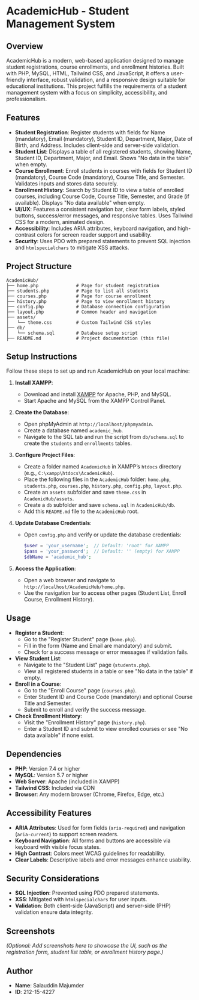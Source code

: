 # AcademicHub - Student Management System

## Overview
AcademicHub is a modern, web-based application designed to manage student registrations, course enrollments, and enrollment histories. Built with PHP, MySQL, HTML, Tailwind CSS, and JavaScript, it offers a user-friendly interface, robust validation, and a responsive design suitable for educational institutions. This project fulfills the requirements of a student management system with a focus on simplicity, accessibility, and professionalism.

## Features
- **Student Registration**: Register students with fields for Name (mandatory), Email (mandatory), Student ID, Department, Major, Date of Birth, and Address. Includes client-side and server-side validation.
- **Student List**: Displays a table of all registered students, showing Name, Student ID, Department, Major, and Email. Shows "No data in the table" when empty.
- **Course Enrollment**: Enroll students in courses with fields for Student ID (mandatory), Course Code (mandatory), Course Title, and Semester. Validates inputs and stores data securely.
- **Enrollment History**: Search by Student ID to view a table of enrolled courses, including Course Code, Course Title, Semester, and Grade (if available). Displays "No data available" when empty.
- **UI/UX**: Features a consistent navigation bar, clear form labels, styled buttons, success/error messages, and responsive tables. Uses Tailwind CSS for a modern, animated design.
- **Accessibility**: Includes ARIA attributes, keyboard navigation, and high-contrast colors for screen reader support and usability.
- **Security**: Uses PDO with prepared statements to prevent SQL injection and `htmlspecialchars` to mitigate XSS attacks.

## Project Structure
```
AcademicHub/
├── home.php              # Page for student registration
├── students.php          # Page to list all students
├── courses.php           # Page for course enrollment
├── history.php           # Page to view enrollment history
├── config.php            # Database connection configuration
├── layout.php            # Common header and navigation
├── assets/
│   └── theme.css         # Custom Tailwind CSS styles
├── db/
│   └── schema.sql        # Database setup script
├── README.md             # Project documentation (this file)
```

## Setup Instructions
Follow these steps to set up and run AcademicHub on your local machine:

1. **Install XAMPP**:
   - Download and install [XAMPP](https://www.apachefriends.org/) for Apache, PHP, and MySQL.
   - Start Apache and MySQL from the XAMPP Control Panel.

2. **Create the Database**:
   - Open phpMyAdmin at `http://localhost/phpmyadmin`.
   - Create a database named `academic_hub`.
   - Navigate to the SQL tab and run the script from `db/schema.sql` to create the `students` and `enrollments` tables.

3. **Configure Project Files**:
   - Create a folder named `AcademicHub` in XAMPP’s `htdocs` directory (e.g., `C:\xampp\htdocs\AcademicHub`).
   - Place the following files in the `AcademicHub` folder: `home.php`, `students.php`, `courses.php`, `history.php`, `config.php`, `layout.php`.
   - Create an `assets` subfolder and save `theme.css` in `AcademicHub/assets`.
   - Create a `db` subfolder and save `schema.sql` in `AcademicHub/db`.
   - Add this `README.md` file to the `AcademicHub` root.

4. **Update Database Credentials**:
   - Open `config.php` and verify or update the database credentials:
     ```php
     $user = 'your_username';  // Default: 'root' for XAMPP
     $pass = 'your_password';  // Default: '' (empty) for XAMPP
     $dbName = 'academic_hub';
     ```

5. **Access the Application**:
   - Open a web browser and navigate to `http://localhost/AcademicHub/home.php`.
   - Use the navigation bar to access other pages (Student List, Enroll Course, Enrollment History).

## Usage
- **Register a Student**:
  - Go to the "Register Student" page (`home.php`).
  - Fill in the form (Name and Email are mandatory) and submit.
  - Check for a success message or error messages if validation fails.
- **View Student List**:
  - Navigate to the "Student List" page (`students.php`).
  - View all registered students in a table or see "No data in the table" if empty.
- **Enroll in a Course**:
  - Go to the "Enroll Course" page (`courses.php`).
  - Enter Student ID and Course Code (mandatory) and optional Course Title and Semester.
  - Submit to enroll and verify the success message.
- **Check Enrollment History**:
  - Visit the "Enrollment History" page (`history.php`).
  - Enter a Student ID and submit to view enrolled courses or see "No data available" if none exist.

## Dependencies
- **PHP**: Version 7.4 or higher
- **MySQL**: Version 5.7 or higher
- **Web Server**: Apache (included in XAMPP)
- **Tailwind CSS**: Included via CDN
- **Browser**: Any modern browser (Chrome, Firefox, Edge, etc.)

## Accessibility Features
- **ARIA Attributes**: Used for form fields (`aria-required`) and navigation (`aria-current`) to support screen readers.
- **Keyboard Navigation**: All forms and buttons are accessible via keyboard with visible focus states.
- **High Contrast**: Colors meet WCAG guidelines for readability.
- **Clear Labels**: Descriptive labels and error messages enhance usability.

## Security Considerations
- **SQL Injection**: Prevented using PDO prepared statements.
- **XSS**: Mitigated with `htmlspecialchars` for user inputs.
- **Validation**: Both client-side (JavaScript) and server-side (PHP) validation ensure data integrity.

## Screenshots
*(Optional: Add screenshots here to showcase the UI, such as the registration form, student list table, or enrollment history page.)*



## Author
- **Name**: Salauddin Majumder
- **ID**: 212-15-4227
